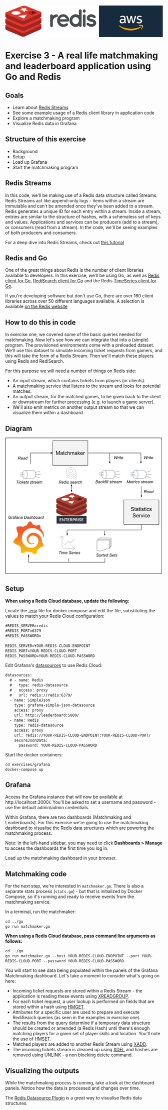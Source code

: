 <img src="../img/redis-logo-full-color-rgb.png" height=100/><img align="right" src="../img/aws-logo-1.jpeg" height=100 />

# Exercise 3 - A real life matchmaking and leaderboard application using Go and Redis

## Goals
* Learn about [Redis Streams](https://redis.io/docs/data-types/streams-tutorial/)
* See some example usage of a Redis client library in application code
* Explore a matchmaking program
* Visualize Redis data in Grafana

## Structure of this exercise
* Background
* Setup
* Load up Grafana
* Start the matchmaking program

## Redis Streams

In this code, we'll be making use of a Redis data structure called Streams. Redis Streams act like append-only logs - items within a stream are immutable and can't be amended once they've been added to a stream. Redis generates a unique ID for each entry within a stream. Inside a stream, entries are similar to the structure of hashes, with a schemaless set of keys and values. Applications and services can be producers (add to a stream), or consumers (read from a stream). In the code, we'll be seeing examples of both producers and consumers.

For a deep dive into Redis Streams, check out [this tutorial](https://redis.io/docs/data-types/streams-tutorial/)

## Redis and Go

One of the great things about Redis is the number of client libraries available to developers. In this exercise, we'll be using Go, as well as [Redis client for Go](https://github.com/go-redis/redis), [RediSearch client for Go](https://github.com/RediSearch/redisearch-go) and the Redis [TimeSeries client for Go](https://github.com/go-redis/redis). 

If you're developing software but don't use Go, there are over 160 client libraries across over 50 different languages available. A selection is available [on the Redis website](https://redis.io/docs/clients/)

## How to do this in code

In exercise one, we covered some of the basic queries needed for matchmaking. Now let's see how we can integrate that into a (simple) program. The provisioned environments come with a preloaded dataset. We'll use this dataset to simulate incoming ticket requests from gamers, and this will take the form of a Redis Stream.
Then we'll match these players using Redis and RediSearch.

For this purpose we will need a number of things on Redis side: 

- An input stream, which contains tickets from players (or clients).
- A matchmaking service that listens to the stream and looks for potential matches.
- An output stream, for the matched games, to be given back to the client or downstream for further processing (e.g. to launch a game server). 
- We'll also emit metrics on another output stream so that we can visualize them within a dashboard.

## Diagram

![Diagram of matchmaker](/img/diagram.png)

## Setup

**When using a Redis Cloud database, update the following:**

Locate the [.env](./grafana/.env) file for docker compose and edit the file, substituting the values to match your Redis Cloud configuration:

```
#REDIS_SERVER=redis
#REDIS_PORT=6379
#REDIS_PASSWORD=

REDIS_SERVER=YOUR-REDIS-CLOUD-ENDPOINT
REDIS_PORT=YOUR-REDIS-CLOUD-PORT
REDIS_PASSWORD=YOUR-REDIS-CLOUD-PASSWORD
```

Edit Grafana's [datasources](./grafana/datasources/automatic.yml) to use Redis Cloud:

```
datasources:
  # - name: Redis
  #   type: redis-datasource
  #   access: proxy
  #   url: redis://redis:6379/
  - name: SimpleJson
    type: grafana-simple-json-datasource
    access: proxy
    url: http://leaderboard:5000/
  - name: Redis
    type: redis-datasource
    access: proxy
    url: redis://YOUR-REDIS-CLOUD-ENDPOINT:YOUR-REDIS-CLOUD-PORT/
    secureJsonData:
      password: YOUR-REDIS-CLOUD-PASSWORD
```


Start the docker containers:
```
cd exercises/grafana
docker-compose up
```

## Grafana 

Access the Grafana instance that will now be available at http://localhost:3000/. You'll be asked to set a username and password - use the default admin\admin credentials.

Within Grafana, there are two dashboards (Matchmaking and Leaderboards). For this exercise we're going to use the matchmaking dashboard to visualise the Redis data structures which are powering the matchmaking process.

Note: In the left-hand sidebar, you may need to click **Dashboards > Manage** to access the dashboards the first time you log in.

Load up the matchmaking dashboard in your browser.

## Matchmaking code

For the next step, we're interested in `matchmaker.go`. There is also a separate stats process (`stats.go`) - but that is initialized by Docker Compose, so it's running and ready to receive events from the matchmaking service. 

In a terminal, run the matchmaker:
```
cd ../go
go run matchmaker.go
```

**When using a Redis Cloud database, pass command line arguments as follows:**

```
cd ../go
go run matchmaker.go --host YOUR-REDIS-CLOUD-ENDPOINT --port YOUR-REDIS-CLOUD-PORT --password YOUR-REDIS-CLOUD-PASSWORD
```

You will start to see data being populated within the panels of the Grafana Matchmaking dashboard. Let's take a moment to consider what's going on here:

* Incoming ticket requests are stored within a Redis Stream - the application is reading these events using [XREADGROUP](https://redis.io/commands/xreadgroup/).
* For each ticket request, a user lookup is performed on fields that are stored within a hash using [HMGET](https://redis.io/commands/hmget/).
* Attributes for a specific user are used to prepare and execute RediSearch queries (as seen in the examples in exercise one).
* The results from the query determine if a temporary data structure should be created or amended (a Redis Hash) until there's enough matching players for a given set of player skills and location. You'll note the use of [HMSET](https://redis.io/commands/hmset/).
* Matched players are added to another Redis Stream using [XADD](https://redis.io/commands/xadd/).
* The incoming tickets stream is cleaned up using [XDEL](https://redis.io/commands/xdel/) and hashes are removed using [UNLINK](https://redis.io/commands/unlink/) - a non blocking delete command.

## Visualizing the outputs

While the matchmaking process is running, take a look at the dashboard panels. Notice how the data is processed and changes over time.

The [Redis Datasource Plugin](https://grafana.com/grafana/plugins/redis-datasource/) is a great way to visualise Redis data structures.
